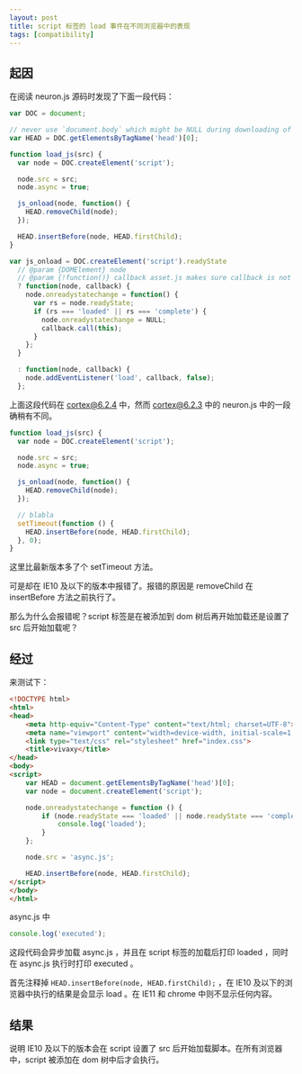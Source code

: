 ```yaml
---
layout: post
title: script 标签的 load 事件在不同浏览器中的表现
tags: [compatibility]
---
```


## 起因

在阅读 neuron.js 源码时发现了下面一段代码：

```js
var DOC = document;

// never use `document.body` which might be NULL during downloading of the document.
var HEAD = DOC.getElementsByTagName('head')[0];

function load_js(src) {
  var node = DOC.createElement('script');

  node.src = src;
  node.async = true;

  js_onload(node, function() {
    HEAD.removeChild(node);
  });

  HEAD.insertBefore(node, HEAD.firstChild);
}

var js_onload = DOC.createElement('script').readyState
  // @param {DOMElement} node
  // @param {!function()} callback asset.js makes sure callback is not NULL
  ? function(node, callback) {
    node.onreadystatechange = function() {
      var rs = node.readyState;
      if (rs === 'loaded' || rs === 'complete') {
        node.onreadystatechange = NULL;
        callback.call(this);
      }
    };
  }

  : function(node, callback) {
    node.addEventListener('load', callback, false);
  };
```

上面这段代码在 cortex@6.2.4 中，然而 cortex@6.2.3 中的 neuron.js 中的一段确稍有不同。

```js
function load_js(src) {
  var node = DOC.createElement('script');

  node.src = src;
  node.async = true;

  js_onload(node, function() {
    HEAD.removeChild(node);
  });

  // blabla
  setTimeout(function () {
    HEAD.insertBefore(node, HEAD.firstChild);
  }, 0);
}
```

这里比最新版本多了个 setTimeout 方法。

可是却在 IE10 及以下的版本中报错了。报错的原因是 removeChild 在 insertBefore 方法之前执行了。

那么为什么会报错呢？script 标签是在被添加到 dom 树后再开始加载还是设置了 src 后开始加载呢？

## 经过

来测试下：

```html
<!DOCTYPE html>
<html>
<head>
    <meta http-equiv="Content-Type" content="text/html; charset=UTF-8">
    <meta name="viewport" content="width=device-width, initial-scale=1, maximum-scale=1, user-scalable=0">
    <link type="text/css" rel="stylesheet" href="index.css">
    <title>vivaxy</title>
</head>
<body>
<script>
    var HEAD = document.getElementsByTagName('head')[0];
    var node = document.createElement('script');

    node.onreadystatechange = function () {
        if (node.readyState === 'loaded' || node.readyState === 'complete') {
            console.log('loaded');
        }
    };

    node.src = 'async.js';

    HEAD.insertBefore(node, HEAD.firstChild);
</script>
</body>
</html>
```

async.js 中

```js
console.log('executed');
```

这段代码会异步加载 async.js ，并且在 script 标签的加载后打印 loaded ，同时在 async.js 执行时打印 executed 。

首先注释掉 `HEAD.insertBefore(node, HEAD.firstChild);` ，在 IE10 及以下的浏览器中执行的结果是会显示 load 。在 IE11 和 chrome 中则不显示任何内容。

## 结果

说明 IE10 及以下的版本会在 script 设置了 src 后开始加载脚本。在所有浏览器中，script 被添加在 dom 树中后才会执行。
